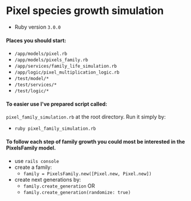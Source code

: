 # Pixel species growth simulation 
* Ruby version
`3.0.0`

#### Places you should start:
- `/app/models/pixel.rb`
- `/app/models/pixels_family.rb`
- `/app/services/family_life_simulation.rb`
- `/app/logic/pixel_multiplication_logic.rb`
- `/test/model/*`
- `/test/services/*`
- `/test/logic/*`

#### To easier use I've prepared script called:
`pixel_family_simulation.rb` at the root directory. Run it simply by:

- `ruby pixel_family_simulation.rb`

#### To follow each step of family growth you could most be interested in the PixelsFamily model.
- use `rails console`
- create a family: 
   - `family = PixelsFamily.new([Pixel.new, Pixel.new])`
- create next generations by:
    - `family.create_generation`
        OR
    - `family.create_generation(randomize: true)`
